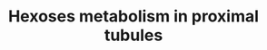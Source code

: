 ---
annotations:
- id: PW:0000002
  parent: classic metabolic pathway
  type: Pathway Ontology
  value: classic metabolic pathway
- id: PW:0000005
  parent: classic metabolic pathway
  type: Pathway Ontology
  value: carbohydrate metabolic pathway
- id: DOID:0014667
  parent: disease of metabolism
  type: Disease Ontology
  value: disease of metabolism
- id: DOID:0060158
  parent: disease of metabolism
  type: Disease Ontology
  value: acquired metabolic disease
- id: DOID:655
  parent: genetic disease
  type: Disease Ontology
  value: inherited metabolic disorder
- id: PW:0000025
  parent: classic metabolic pathway
  type: Pathway Ontology
  value: glycolysis/gluconeogenesis pathway
- id: CL:0002306
  parent: animal cell
  type: Cell Type Ontology
  value: epithelial cell of proximal tubule
authors:
- AgustinGV
- AlexanderPico
- MaintBot
- Khanspers
- DeSl
- Elisson nl
- Egonw
citedin:
- link: PMC8741773
description: This pathways features carbohydrates metabolism in proximal tubules,
  and is ment to be used to visualize RNA chip expression data.
last-edited: 2019-12-04
organisms:
- Rattus norvegicus
redirect_from:
- /index.php/Pathway:WP3916
- /instance/WP3916
- /instance/WP3916_rr123359
revision: r123359
schema-jsonld:
- '@context': https://schema.org/
  '@id': https://wikipathways.github.io/pathways/WP3916.html
  '@type': Dataset
  creator:
    '@type': Organization
    name: WikiPathways
  description: This pathways features carbohydrates metabolism in proximal tubules,
    and is ment to be used to visualize RNA chip expression data.
  keywords:
  - 1,3BP-Glycerate
  - 2P-Glycerate
  - 3P-Glycerate
  - Acetyl-CoA
  - Acly
  - Akr1b1
  - Aldoa
  - Aldob
  - Aldoc
  - Aspartate
  - Citrate
  - Cs
  - Dihydroxyacetone-P
  - Dlat
  - Dld
  - Eno1
  - Eno2
  - Eno3
  - Fbp1
  - Fructose
  - Fructose 6P
  - Fructose-1,6BP
  - Fructose-1-P
  - G6pc
  - Gapdh
  - Glucose
  - Glucose-6P
  - Glyceraldehyde 3P
  - Glyderaldehyde
  - Got1
  - Got2
  - Gpi
  - Hk1
  - Khk
  - Lactate
  - Ldha
  - Ldhb
  - Malate
  - Mdh1
  - Mdh2
  - Mpc1
  - Oxalacetate
  - P-enolpyruvate
  - Pc
  - Pck1
  - Pdha1
  - Pdha2
  - Pdhb
  - Pdhx
  - Pdk1
  - Pdk2
  - Pdk3
  - Pdk4
  - Pdp1
  - Pdp2
  - Pfkl
  - Pfkm
  - Pfkp
  - Pgam1
  - Pgam2
  - Pgk1
  - Pgk2
  - Pklr
  - Pkm
  - Pyruvate
  - Slc2a2
  - Slc2a5
  - Slc5a1
  - Slc5a10
  - Slc5a2
  - Slc5a9
  - Sorbitol
  - Sord
  - Tkfc
  - Tpi1
  - mpc2
  license: CC0
  name: Hexoses metabolism in proximal tubules
seo: CreativeWork
title: Hexoses metabolism in proximal tubules
wpid: WP3916
---